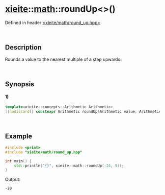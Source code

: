# [xieite](../../xieite.md)\:\:[math](../../math.md)\:\:roundUp\<\>\(\)
Defined in header [<xieite/math/round_up.hpp>](../../../include/xieite/math/round_up.hpp)

&nbsp;

## Description
Rounds a value to the nearest multiple of a step upwards.

&nbsp;

## Synopsis
#### 1)
```cpp
template<xieite::concepts::Arithmetic Arithmetic>
[[nodiscard]] constexpr Arithmetic roundUp(Arithmetic value, Arithmetic step = 1) noexcept;
```

&nbsp;

## Example
```cpp
#include <print>
#include "xieite/math/round_up.hpp"

int main() {
    std::println("{}", xieite::math::roundUp(-24, 5));
}
```
Output:
```
-20
```
